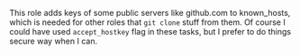 This role adds keys of some public servers like github.com to known_hosts,
which is needed for other roles that `git clone` stuff from them.  Of course
I could have used `accept_hostkey` flag in these tasks, but I prefer to do
things secure way when I can.